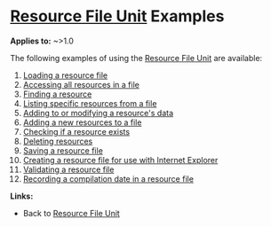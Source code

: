 # [Resource File Unit](../index.md) Examples

**Applies to:** ~>1.0

The following examples of using the [Resource File Unit](../index.md) are available:

1.  [Loading a resource file](./Examples/Example1.md)
2.  [Accessing all resources in a file](./Examples/Example2.md)
3.  [Finding a resource](./Examples/Example3.md)
4.  [Listing specific resources from a file](./Examples/Example4.md)
5.  [Adding to or modifying a resource's data](./Examples/Example5.md)
6.  [Adding a new resources to a file](./Examples/Example6.md)
7.  [Checking if a resource exists](./Examples/Example7.md)
8.  [Deleting resources](./Examples/Example8.md)
9.  [Saving a resource file](./Examples/Example9.md)
10. [Creating a resource file for use with Internet Explorer](./Examples/Example10.md)
11. [Validating a resource file](./Examples/Example11.md)
12. [Recording a compilation date in a resource file](./Examples/Example12.md)

**Links:**

  * Back to [Resource File Unit](../index.md)

